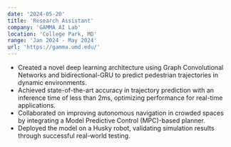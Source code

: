 ```yaml
---
date: '2024-05-20'
title: 'Research Assistant'
company: 'GAMMA AI Lab'
location: 'College Park, MD'
range: 'Jan 2024 - May 2024'
url: 'https://gamma.umd.edu/'
---
```


- Created a novel deep learning architecture using Graph Convolutional Networks and bidirectional-GRU to predict pedestrian trajectories in dynamic environments.
- Achieved state-of-the-art accuracy in trajectory prediction with an inference time of less than 2ms, optimizing performance for real-time applications.
- Collaborated on improving autonomous navigation in crowded spaces by integrating a Model Predictive Control (MPC)-based planner.
- Deployed the model on a Husky robot, validating simulation results through successful real-world testing.


